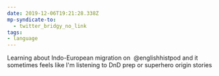 ```yaml
---
date: 2019-12-06T19:21:28.338Z
mp-syndicate-to:
  - twitter_bridgy_no_link
tags:
- language
---
```


Learning about Indo-European migration on &nbsp;@englishhistpod and it sometimes feels like I'm listening to DnD prep or superhero origin stories
